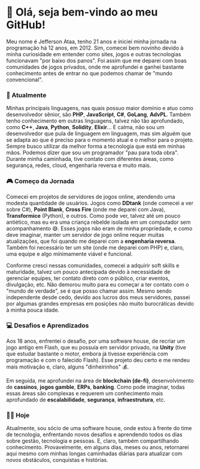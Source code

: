 # 👋 Olá, seja bem-vindo ao meu GitHub!

Meu nome é Jefferson Ataa, tenho 21 anos e iniciei minha jornada na programação há 12 anos, em 2012. Sim, comecei bem novinho devido à minha curiosidade em entender como sites, jogos e outras tecnologias funcionavam "por baixo dos panos". Foi assim que me deparei com boas comunidades de jogos privados, onde me aprofundei e ganhei bastante conhecimento antes de entrar no que podemos chamar de "mundo convencional".

### 🚀 Atualmente
Minhas principais linguagens, nas quais possuo maior domínio e atuo como desenvolvedor sênior, são **PHP**, **JavaScript**, **C#**, **GoLang**, **AdvPL**. Também tenho conhecimento em outras linguagens, talvez não tão aprofundado, como **C++**, **Java**, **Python**, **Solidity**, **Elixir**... E calma, não sou um desenvolvedor que pula de linguagem em linguagem, mas sim alguém que se adapta ao que é preciso para o momento atual e o melhor para o projeto. Sempre busco utilizar da melhor forma a tecnologia que está em minhas mãos. Podemos dizer que sou um programador "pau para toda obra". Durante minha caminhada, tive contato com diferentes áreas, como segurança, redes, cloud, engenharia reversa e muito mais.

### 🎮 Começo da Jornada
Comecei em projetos de servidores de jogos online, atendendo uma modesta quantidade de usuários. Jogos como **DDtank** (onde comecei a ver sobre C#), **Point Blank**, **Cross Fire** (onde me deparei com Java), **Transformice** (Python), e outros. Como pode ver, talvez até um pouco antiético, mas eu era uma criança rebelde isolada em um computador sem acompanhamento 😅. Esses jogos não eram de minha propriedade, e como deve imaginar, manter um servidor de jogo online requer muitas atualizações, que foi quando me deparei com a **engenharia reversa**. Também foi necessário ter um site (onde me deparei com PHP) e, claro, uma equipe e algo minimamente viável e funcional.

Conforme cresci nessas comunidades, comecei a adquirir soft skills e maturidade, talvez um pouco antecipada devido à necessidade de gerenciar equipes, ter contato direto com o público, criar eventos, divulgação, etc. Não demorou muito para eu começar a ter contato com o "mundo de verdade", se é que posso chamar assim. Mesmo sendo independente desde cedo, devido aos lucros dos meus servidores, passei por algumas grandes empresas em posições não muito burocráticas devido à minha pouca idade.

### 💻 Desafios e Aprendizados
Aos 18 anos, enfrentei o desafio, por uma software house, de recriar um jogo antigo em Flash, que eu possuía em servidor privado, na **Unity** (tive que estudar bastante o motor, embora já tivesse experiência com programação e com o falecido Flash). Esse projeto deu certo e me rendeu mais motivação e, claro, alguns "dinheirinhos" 💰.

Em seguida, me aprofundei na área de **blockchain (de-fi)**, desenvolvimento de **cassinos**, **jogos gamble**, **ERPs**, **banking**. Como pode imaginar, todas essas áreas são complexas e requerem um conhecimento mais aprofundado de **escalabilidade**, **segurança**, **infraestrutura**, etc.

### 👨‍💻 Hoje
Atualmente, sou sócio de uma software house, onde estou à frente do time de tecnologia, enfrentando novos desafios e aprendendo todos os dias sobre gestão, tecnologia e pessoas. E, claro, também compartilhando conhecimento. Provavelmente, em alguns dias, meses ou anos, retornarei aqui mesmo com minhas longas caminhadas diárias para atualizar com novos obstáculos, conquistas e histórias.
